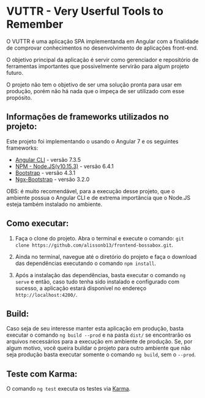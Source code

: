 # VUTTR - Very Userful Tools to Remember

O VUTTR é uma aplicação SPA implementanda em Angular com a finalidade de comprovar conhecimentos no desenvolvimento de aplicações front-end. 

O objetivo principal da aplicação é servir como gerenciador e repositório de ferramentas importantes que possivelmente servirão para algum projeto futuro.

O projeto não tem o objetivo de ser uma solução pronta para usar em produção, porém não há nada que o impeça de ser utilizado com esse propósito. 

## Informações de frameworks utilizados no projeto:

Este projeto foi implementando o usando o Angular 7 e os seguintes frameworks:

* [Angular CLI](https://github.com/angular/angular-cli) - versão 7.3.5
* [NPM - Node.JS(v10.15.3)](https://nodejs.org/en/) - versão 6.4.1
* [Bootstrap](https://getbootstrap.com/) - versão 4.3.1
* [Ngx-Bootstrap](https://valor-software.com/ngx-bootstrap/#/) - versão 3.2.0

OBS: é muito recomendável, para a execução desse projeto, que o ambiente possua o Angular CLI e de extrema importância que o Node.JS esteja também instalado no ambiente.

## Como executar:

1. Faça o clone do projeto. Abra o terminal e execute o comando: `git clone https://github.com/alissonb13/frontend-bossabox.git`.

2. Ainda no terminal, navegue até o diretório do projeto e faça o download das dependências executando o comando `npm install`.

3. Após a instalação das dependências, basta executar o comando `ng serve` e então, caso tudo tenha sido instalado e configurado com sucesso, a aplicação estará disponível no endereço `http://localhost:4200/`.

## Build:

Caso seja de seu interesse manter esta aplicação em produção, basta executar o comando `ng build --prod` e na pasta `dist/` se encontrarão os arquivos necessários para a execução em ambiente de produção. Se, por algum motivo, você queira buildar o projeto para outro ambiente que não seja produção basta executar somente o comando `ng build`, sem o `--prod`.

## Teste com Karma:

O comando `ng test` executa os testes via [Karma](https://karma-runner.github.io).
